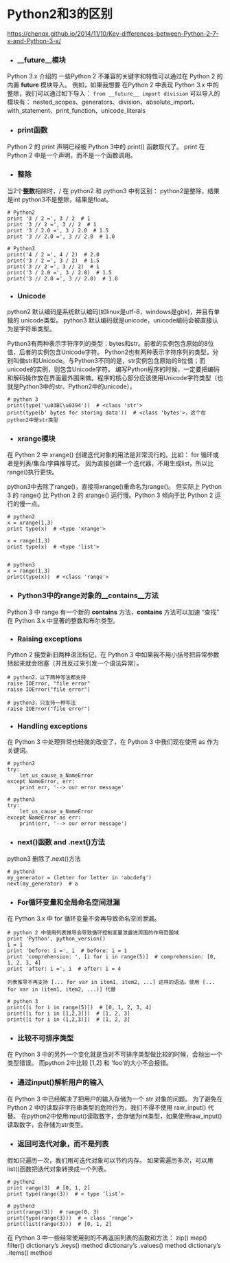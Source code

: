 # Python2和3的区别
https://chenqx.github.io/2014/11/10/Key-differences-between-Python-2-7-x-and-Python-3-x/

* ### __future__模块
Python 3.x 介绍的 一些Python 2 不兼容的关键字和特性可以通过在 Python 2 的内置 __future__ 模块导入。
例如，如果我想要 在Python 2 中表现 Python 3.x 中的整除，我们可以通过如下导入：
`from __future__ import division`
可以导入的模块有：
nested_scopes、generators、division、absolute_import、with_statement、print_function、unicode_literals

* ### print函数
Python 2 的 print 声明已经被 Python 3中的 print() 函数取代了。
print 在 Python 2 中是一个声明，而不是一个函数调用。

* ### 整除
当2个**整数**相除时，/ 在 python2 和 python3 中有区别： 
python2是整除，结果是int
python3不是整除，结果是float。

```
# Python2
print '3 / 2 =', 3 / 2  # 1
print '3 // 2 =', 3 // 2  # 1
print '3 / 2.0 =', 3 / 2.0  # 1.5
print '3 // 2.0 =', 3 // 2.0  # 1.0

# Python3
print('4 / 2 =', 4 / 2)  # 2.0
print('3 / 2 =', 3 / 2)  # 1.5
print('3 // 2 =', 3 // 2)  # 1
print('3 / 2.0 =', 3 / 2.0)  # 1.5
print('3 // 2.0 =', 3 // 2.0)  # 1.0
```

* ### Unicode

python2 默认编码是系统默认编码(如linux是utf-8，windows是gbk)，并且有单独的 unicode类型。
python3 默认编码就是unicode，unicode编码会被直接认为是字符串类型。

Python3有两种表示字符序列的类型：bytes和str。前者的实例包含原始的8位值，后者的实例包含Unicode字符。
Python2也有两种表示字符序列的类型，分别叫做str和Unicode。与Python3不同的是，str实例包含原始的8位值；而unicode的实例，则包含Unicode字符。
编写Python程序的时候，一定要把编码和解码操作放在界面最外围来做。程序的核心部分应该使用Unicode字符类型（也就是Python3中的str、Python2中的unicode）。

```
# python 3
print(type('\u03BC\u0394'))  # <class 'str'>
print(type(b' bytes for storing data'))  # <class 'bytes'>，这个在python2中是str类型
```

* ### xrange模块

在 Python 2 中 xrange() 创建迭代对象的用法是非常流行的。比如： for 循环或者是列表/集合/字典推导式。
因为直接创建一个迭代器，不用生成list，所以比range()执行更快。

python3中去除了range()，直接将xrange()重命名为range()。
但实际上 Python 3 的 range() 比 Python 2 的 xrange() 运行慢。Python 3 倾向于比 Python 2 运行的慢一点。
```
# python2
x = xrange(1,3)
print type(x)  # <type 'xrange'>

x = range(1,3)
print type(x)  # <type 'list'>


# python3
x = range(1,3)
print(type(x))  # <class 'range'>
```

* ### Python3中的range对象的__contains__方法
Python 3 中 range 有一个新的 __contains__ 方法，__contains__ 方法可以加速 “查找” 在 Python 3.x 中显著的整数和布尔类型。

* ### Raising exceptions
Python 2 接受新旧两种语法标记，在 Python 3 中如果我不用小括号把异常参数括起来就会阻塞（并且反过来引发一个语法异常）。

```
# python2，以下两种写法都支持
raise IOError, "file error"
raise IOError("file error")

# python3，只支持一种写法
raise IOError("file error")
```

* ### Handling exceptions
在 Python 3 中处理异常也轻微的改变了，在 Python 3 中我们现在使用 as 作为关键词。

```
# python2
try:
    let_us_cause_a_NameError
except NameError, err:
    print err, '--> our error message'

# python3
try:
    let_us_cause_a_NameError
except NameError as err:
    print(err, '--> our error message')

```

* ### next()函数 and .next()方法
python3 删除了.next()方法
```
# python3
my_generator = (letter for letter in 'abcdefg')
next(my_generator)  # a
```

* ### For循环变量和全局命名空间泄漏
在 Python 3.x 中 for 循环变量不会再导致命名空间泄漏。
```
# python 2 中使用列表推导会导致循环控制变量泄露进周围的作用范围域
print 'Python', python_version()
i = 1
print 'before: i =', i  # before: i = 1
print 'comprehension: ', [i for i in range(5)]  # comprehension: [0, 1, 2, 3, 4]
print 'after: i =', i  # after: i = 4
```

    列表推导不再支持 [... for var in item1, item2, ...] 这样的语法。使用 [... for var in (item1, item2, ...)] 代替
```
# python 3
print([i for i in range(5)])  # [0, 1, 2, 3, 4]
print([i for i in [1,2,3]])  # [1, 2, 3]
print([i for i in (1,2,3)])  # [1, 2, 3]
```

* ### 比较不可排序类型
在 Python 3 中的另外一个变化就是当对不可排序类型做比较的时候，会抛出一个类型错误。
而python 2中比较 [1,2] 和 'foo'的大小不会报错。

* ### 通过input()解析用户的输入
在 Python 3 中已经解决了把用户的输入存储为一个 str 对象的问题。
为了避免在 Python 2 中的读取非字符串类型的危险行为，我们不得不使用 raw_input() 代替。
    在python2中使用input()读取数字，会存储为int类型，如果使用raw_input()读取数字，会存储为str类型。

* ### 返回可迭代对象，而不是列表
假如只遍历一次，我们用可迭代对象可以节约内存。
如果需遍历多次，可以用list()函数把迭代对象转换成一个列表。

```
# python2
print range(3)  # [0, 1, 2]
print type(range(3))  # < type ‘list’>

# python3
print(range(3))  # range(0, 3)
print(type(range(3)))  # < class ‘range’>
print(list(range(3)))  # [0, 1, 2]
```

在 Python 3 中一些经常使用到的不再返回列表的函数和方法：
zip()
map()
filter()
dictionary’s .keys() method
dictionary’s .values() method
dictionary’s .items() method